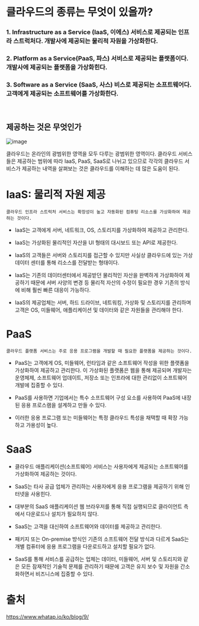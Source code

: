 # 클라우드의 종류는 무엇이 있을까?
### 1. Infrastructure as a Service (IaaS, 이에스) 서비스로 제공되는 인프라 스트럭처다. 개발사에 제공되는 물리적 자원을 가상화한다.

### 2. Platform as a Service(PaaS, 파스) 서비스로 제공되는 플랫폼이다. 개발사에 제공되는 플랫폼을 가상화힌다.

### 3. Software as a Service (SaaS, 사스) 비스로 제공되는 소프트웨어다. 고객에게 제공되는 소프트웨어를 가상화한다.

<br>

## 제공하는 것은 무엇인가
![image](https://user-images.githubusercontent.com/73810834/224717301-de4ee516-7ba9-41e0-9c43-f94fa9e22388.png)

클라우드는 온라인의 광범위한 영역을 모두 다루는 광범위한 영역이다. 클라우드 서비스들은 제공하는 범위에 따라 IaaS, PaaS, SaaS로 나뉘고 있으므로 각각의 클라우드 서비스가 제공하는 내역을 살펴보는 것은 클라우드를 이해하는 데 많은 도움이 된다.



# IaaS: 물리적 자원 제공 
    클라우드 인프라 스트럭처 서비스는 확장성이 높고 자동화된 컴퓨팅 리소스를 가상화하여 제공하는 것이다.

- IaaS는 고객에게 서버, 네트워크, OS, 스토리지를 가상화하여 제공하고 관리한다. 
- IaaS는 가상화된 물리적인 자산을 UI 형태의 대시보드 또는 API로 제공한다.
- IaaS의 고객들은 서버와 스토리지를 접근할 수 있지만 사실상 클라우드에 있는 가상 데이터 센터를 통해 리소스를 전달받는 형태이다. 
- IaaS는 기존의 데이터센터에서 제공받던 물리적인 자산을 완벽하게 가상화하여 제공하기 때문에 서버 사양의 변경 등 물리적 자산의 수정이 필요한 경우 기존의 방식에 비해 훨씬 빠른 대응이 가능하다.

- IaaS의 제공업체는 서버, 하드 드라이브, 네트워킹, 가상화 및 스토리지를 관리하며 고객은 OS, 미들웨어, 애플리케이션 및 데이터와 같은 자원들을 관리해야 한다.


# PaaS
    클라우드 플랫폼 서비스는 주로 응용 프로그램을 개발할 때 필요한 플랫폼을 제공하는 것이다.

- PaaS는 고객에게 OS, 미들웨어, 런타임과 같은 소프트웨어 작성을 위한 플랫폼을 가상화하여 제공하고 관리한다. 이 가상화된 플랫폼은 웹을 통해 제공되며 개발자는 운영체제, 소프트웨어 업데이트, 저장소 또는 인프라에 대한 관리없이 소프트웨어 개발에 집중할 수 있다.

- PaaS를 사용하면 기업에서는 특수 소프트웨어 구성 요소를 사용하여 PaaS에 내장된 응용 프로스램을 설계하고 만들 수 있다.
- 이러한 응용 프로그램 또는 미들웨어는 특정 클라우드 특성을 채택할 때 확장 가능하고 가용성이 높다.


# SaaS
- 클라우드 애플리케이션(소프트웨어) 서비스는 사용자에게 제공되는 소프트웨어를 가상화하여 제공하는 것이다. 
- SaaS는 타사 공급 업체가 관리하는 사용자에게 응용 프로그램을 제공하기 위해 인터넷을 사용힌다. 
- 대부분의 SaaS 애플리케이션 웹 브라우저를 통해 직접 실행되므로 클라이언트 측에서 다운로드나 설치가 필요하지 않다.

- SaaS는 고객을 대신하여 소프트웨어와 데이터를 제공하고 관리한다. 
- 패키지 또는 On-premise 방식인 기존의 소프트웨어 전달 방식과 다르게 SaaS는 개별 컴퓨터에 응용 프로그램을 다운로드하고 설치할 필요가 없다. 
- SaaS를 통해 서비스를 공급하는 업체는 데이터, 미들웨어, 서버 및 스토리지와 같은 모든 잠재적인 기술적 문제를 관리하기 때문에 고객은 유지 보수 및 자원을 간소화하면서 비즈니스에 집중할 수 있다.


# 출처
https://www.whatap.io/ko/blog/9/